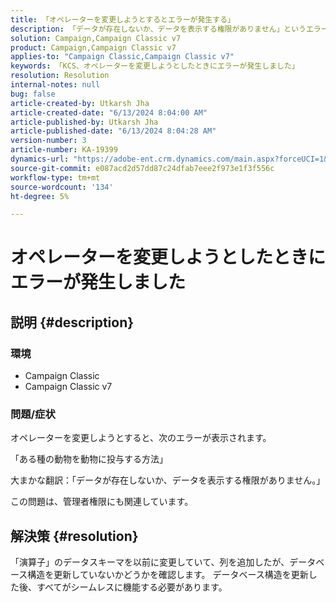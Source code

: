 ```yaml
---
title: 「オペレーターを変更しようとするとエラーが発生する」
description: 「データが存在しないか、データを表示する権限がありません」というエラーが表示された場合に演算子を変更する方法を説明します。」
solution: Campaign,Campaign Classic v7
product: Campaign,Campaign Classic v7
applies-to: "Campaign Classic,Campaign Classic v7"
keywords: 「KCS、オペレーターを変更しようとしたときにエラーが発生しました」
resolution: Resolution
internal-notes: null
bug: false
article-created-by: Utkarsh Jha
article-created-date: "6/13/2024 8:04:00 AM"
article-published-by: Utkarsh Jha
article-published-date: "6/13/2024 8:04:28 AM"
version-number: 3
article-number: KA-19399
dynamics-url: "https://adobe-ent.crm.dynamics.com/main.aspx?forceUCI=1&pagetype=entityrecord&etn=knowledgearticle&id=b1304b78-5b29-ef11-840b-000d3a37eaf2"
source-git-commit: e087acd2d57dd87c24dfab7eee2f973e1f3f556c
workflow-type: tm+mt
source-wordcount: '134'
ht-degree: 5%

---
```


# オペレーターを変更しようとしたときにエラーが発生しました

## 説明 {#description}


### <b>環境</b>

- Campaign Classic
- Campaign Classic v7




### <b>問題/症状</b>

オペレーターを変更しようとすると、次のエラーが表示されます。

「ある種の動物を動物に投与する方法」

大まかな翻訳：「データが存在しないか、データを表示する権限がありません。」

この問題は、管理者権限にも関連しています。


## 解決策 {#resolution}


「演算子」のデータスキーマを以前に変更していて、列を追加したが、データベース構造を更新していないかどうかを確認します。 データベース構造を更新した後、すべてがシームレスに機能する必要があります。
